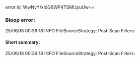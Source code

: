 error id: WwNvY/xIdG6WP4TSMUpuUw==
### Bloop error:

25/06/18 00:36:18 INFO FileSourceStrategy: Post-Scan Filters:
#### Short summary: 

25/06/18 00:36:18 INFO FileSourceStrategy: Post-Scan Filters: